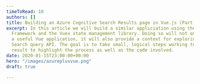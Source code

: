 ```yaml
---
timeToRead: 10
authors: []
title: Building an Azure Cognitive Search Results page in Vue.js (Part I)
excerpt: In this article we will build a similar appliciation using the Vue.js JavaScript
  Framework and the Vuex state management library. Doing so will not only result in
  a useful Vue application, it will also provide a context for exploring the Azure
  Search query API. The goal is to take small, logical steps working towards the final
  result to highlight the process as well as the code involved.
date: 2020-01-15T23:00:00+00:00
hero: "/images/azureplusvue.png"
draft: true

---
```

